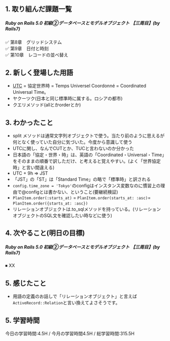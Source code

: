## 1. 取り組んだ課題一覧
##### Ruby on Rails 5.0 初級②データベースとモデルオブジェクト 【三周目】(by Rails7)
✅  第8章　グリッドシステム  
✅  第9章　日付と時刻  
✅  第10章　レコードの並べ替え  

## 2. 新しく登場した用語
- [UTC](http://faculty.cooper.edu/lent/random/utc.html#:~:text=The%20ITU%20wanted%20a%20single,became%20the%20agreed%2Dupon%20compromise.) = 協定世界時 = Temps Universel Coordonné = Coordinated Universal Time。
- ヤクーツク(日本と同じ標準時に属する。ロシアの都市)
- クエリメソッド(allとかorderとか)

## 3. わかったこと
- split メソッドは通常文字列オブジェクトで使う。当たり前のように思えるが何となく使っていた自分に気づいた。今度から意識して使う
- UTCに関し、なんでCUTとか、TUCと言わないのか分かった
- 日本語の「協定・世界・時」は、英語の「Coordinated・Universal・Time」をそのままの順番で訳しただけ、と考えると覚えやすい。(よく「世界協定時」と言い間違える)
- UTC + 9h => JST
- 「JST」の「ST」は「Standard Time」の略で「標準時」と訳される
- ```config.time_zone = 'Tokyo'```のconfigはインスタンス変数なのに慣習上の理由で@configとは書かない、ということ(要継続検証)
- ```PlanItem.order(:starts_at)``` = ```PlanItem.order(starts_at: :asc)```= ```PlanItem.order({starts_at: :asc})```
- リレーションオブジェクトは.to_sqlメソッドを持っている。(リレーションオブジェクトのSQL文を確認したい時などに使う)


## 4. 次やること(明日の目標) 
##### Ruby on Rails 5.0 初級②データベースとモデルオブジェクト 【三周目】(by Rails7)
⏹ XX

## 5. 感じたこと
- 用語の定義のお話しで「リレーションオブジェクト」と言えば```ActiveRecord::Relation```と言い換えてよさそうです。

## 5. 学習時間
今日の学習時間:4.5H / 今月の学習時間4.5H / 総学習時間:315.5H　
